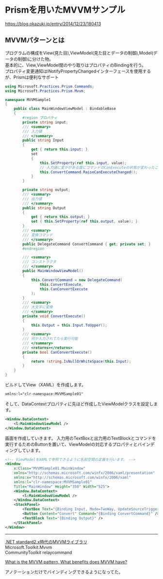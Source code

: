 # Prismを用いたMVVMサンプル

<https://blog.okazuki.jp/entry/2014/12/23/180413>

## MVVMパターンとは

プログラムの構成をView(見た目),ViewModel(見た目とデータの制御),Model(データの制御)に分けた物。  
基本的に、View,ViewModel間のやり取りはプロパティのBindingを行う。  
プロパティ変更通知はINotifyPropertyChangedインターフェースを使用するが、Prismは便利なサポート  

``` C# : ViewModel
using Microsoft.Practices.Prism.Commands;
using Microsoft.Practices.Prism.Mvvm;

namespace MVVMSample1
{
    public class MainWindowViewModel : BindableBase
    {
        #region プロパティ
        private string input;
        /// <summary>
        /// 入力値
        /// </summary>
        public string Input
        {
            get { return this.input; }
            set
            {
                this.SetProperty(ref this.input, value);
                // 入力値に変かがある度にコマンドのCanExecuteの状態が変わったことを通知する
                this.ConvertCommand.RaiseCanExecuteChanged();
            }
        }

        private string output;
        /// <summary>
        /// 出力値
        /// </summary>
        public string Output
        {
            get { return this.output; }
            set { this.SetProperty(ref this.output, value); }
        }
        /// <summary>
        /// 変換コマンド
        /// </summary>
        public DelegateCommand ConvertCommand { get; private set; }
        #endregion

        /// <summary>
        /// コンストラクタ
        /// </summary>
        public MainWindowViewModel()
        {
            this.ConvertCommand = new DelegateCommand(
                this.ConvertExecute,
                this.CanConvertExecute
            );
        }
        /// <summary>
        /// 大文字に変換
        /// </summary>
        private void ConvertExecute()
        {
            this.Output = this.Input.ToUpper();
        }
        /// <summary>
        /// 何か入力されてたら実行可能
        /// </summary>
        /// <returns></returns>
        private bool CanConvertExecute()
        {
            return !string.IsNullOrWhiteSpace(this.Input);
        }
    }
}
```

ビルドしてView（XAML）を作成します。

``` XML
xmlns:l="clr-namespace:MVVMSample01"
```

そして、DataContextプロパティに先ほど作成したViewModelクラスを設定します。

``` XML
<Window.DataContext>
    <l:MainWindowViewModel />
</Window.DataContext>
```

画面を作成していきます。
入力用のTextBoxと出力用のTextBlockとコマンドを実行するためのButtonを置いて、ViewModelの対応するプロパティとバインディングしています。

``` XML
<!-- ViewModelをXAMLで参照できるように名前空間の定義を行います。 -->
<Window
    x:Class="MVVMSample01.MainWindow"
    xmlns="http://schemas.microsoft.com/winfx/2006/xaml/presentation"
    xmlns:x="http://schemas.microsoft.com/winfx/2006/xaml"
    xmlns:l="clr-namespace:MVVMSample01"
    Title="MainWindow" Height="350" Width="525">
    <Window.DataContext>
        <l:MainWindowViewModel />
    </Window.DataContext>
    <StackPanel>
        <TextBox Text="{Binding Input, Mode=TwoWay, UpdateSourceTrigger=PropertyChanged}" />
        <Button Content="Convert" Command="{Binding ConvertCommand}" />
        <TextBlock Text="{Binding Output}" />
    </StackPanel>
</Window>
```

---

[.NET standard2.x時代のMVVMライブラリ](https://qiita.com/hqf00342/items/40a753edd8e37286f996)  
Microsoft.Toolkit.Mvvm  
CommunityToolkit relaycommand  

[What is the MVVM pattern, What benefits does MVVM have?](https://www.youtube.com/watch?v=AXpTeiWtbC8)  

アノテーションだけでバインディングできるようになってた。  
